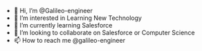 - 👋 Hi, I’m @Galileo-engineer
- 👀 I’m interested in Learning New Technology
- 🌱 I’m currently learning Salesforce
- 💞️ I’m looking to collaborate on Salesforce or Computer Science 
- 📫 How to reach me @galileo-engineer

<!---
Galileo-engineer/Galileo-engineer is a ✨ special ✨ repository because its `README.md` (this file) appears on your GitHub profile.
You can click the Preview link to take a look at your changes.
--->
